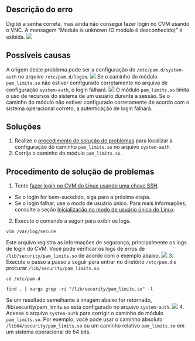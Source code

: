 ## Descrição do erro
Digitei a senha correta, mas ainda não consegui fazer login no CVM usando o VNC. A mensagem “Module is unknown (O módulo é desconhecido)” é exibida.
![](https://main.qcloudimg.com/raw/117961622ff73a5859a56bd890011302.png)

## Possíveis causas
A origem deste problema pode ser a configuração de `/etc/pam.d/system-auth` no arquivo `/etc/pam.d/login`. 
![](https://main.qcloudimg.com/raw/334e393e16d8a03eec44009be9265ea9.png)
Se o caminho do módulo `pam_limits.so` não estiver configurado corretamente no arquivo de configuração `system-auth`, o login falhará.
![](https://main.qcloudimg.com/raw/36f36e0f2f5d0954f6fcebd39095d3b6.png)
<dx-alert infotype="explain" title="">
O módulo `pam_limits.so` limita o uso de recursos do sistema de um usuário durante a sessão. Se o caminho do módulo não estiver configurado corretamente de acordo com o sistema operacional correto, a autenticação de login falhará.

</dx-alert>



## Soluções
1. Realize o [procedimento de solução de problemas](#ProcessingSteps) para localizar a configuração do caminho `pam_limits.so` no arquivo `system-auth`.
2. Corrija o caminho do módulo `pam_limits.so`. 

[](id:ProcessingSteps)

## Procedimento de solução de problemas

1. Tente [fazer login no CVM do Linux usando uma chave SSH](https://intl.cloud.tencent.com/document/product/213/32501).
 - Se o login for bem-sucedido, siga para a próxima etapa.
 - Se o login falhar, use o modo de usuário único. Para mais informações, consulte a seção [Inicialização no modo de usuário único do Linux](https://intl.cloud.tencent.com/document/product/213/34819).
2. Execute o comando a seguir para exibir os logs.
```
vim /var/log/secure
```
Este arquivo registra as informações de segurança, principalmente os logs de login do CVM. Você pode verificar os logs de erros de `/lib/security/pam_limits.so` de acordo com o exemplo abaixo.
![](https://main.qcloudimg.com/raw/8f9f992d1835a9058020b435f1ef3c99.png)
3. Execute o passo a passo a seguir para entrar no diretório `/etc/pam.d` e procurar `/lib/security/pam_limits.so`.
```
cd /etc/pam.d
```
```
find . | xargs grep -ri "/lib/security/pam_limits.so" -l
```
Se um resultado semelhante à imagem abaixo for retornado, /lib/security/pam_limits.so está configurado no arquivo `system-auth`.
![](https://main.qcloudimg.com/raw/eab27cf686eccfeb8a8b796360010bb5.png)
4. Acesse o arquivo `system-auth` para corrigir o caminho do módulo `pam_limits.so`.
Por exemplo, você pode usar o caminho absoluto `/lib64/security/pam_limits.so` ou um caminho relativo `pam_limits.so` em um sistema operacional de 64 bits.


